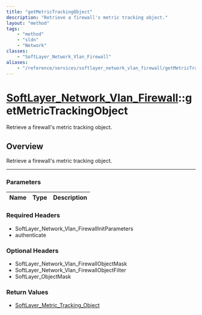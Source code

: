 ```yaml
---
title: "getMetricTrackingObject"
description: "Retrieve a firewall's metric tracking object."
layout: "method"
tags:
    - "method"
    - "sldn"
    - "Network"
classes:
    - "SoftLayer_Network_Vlan_Firewall"
aliases:
    - "/reference/services/softlayer_network_vlan_firewall/getMetricTrackingObject"
---
```

# [SoftLayer_Network_Vlan_Firewall](/reference/services/SoftLayer_Network_Vlan_Firewall)::getMetricTrackingObject


Retrieve a firewall's metric tracking object.


## Overview 
Retrieve a firewall's metric tracking object.

-----

### Parameters 
|Name | Type | Description |
| --- | --- | --- |


### Required Headers
* SoftLayer_Network_Vlan_FirewallInitParameters
* authenticate


### Optional Headers
* SoftLayer_Network_Vlan_FirewallObjectMask
* SoftLayer_Network_Vlan_FirewallObjectFilter
* SoftLayer_ObjectMask

### Return Values
* <a href='/reference/datatypes/SoftLayer_Metric_Tracking_Object'>SoftLayer_Metric_Tracking_Object </a>




